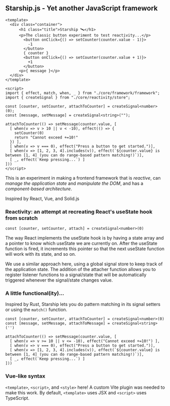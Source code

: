 ## Starship.js - Yet another JavaScript framework ###

```
<template>
  <div class="container">
      <h1 class="title">Starship 🛰️</h1>
      <p>The classic button experiment to test reactivity...</p>
        <button onClick={() => setCounter(counter.value - 1)}>
          -1
        </button>
        { counter }
        <button onClick={() => setCounter(counter.value + 1)}>
          +1
        </button>
      <p>{ message }</p>
  </div>
</template>

<script>
import { effect, match, when, _ } from "./core/framework/framework";
import { createSignal } from "./core/reactivity/store";

const [counter, setCounter, attachToCounter] = createSignal<number>(0);
const [message, setMessage] = createSignal<string>("");

attachToCounter(() => setMessage(counter.value, [
  [ when(v => v > 10 || v < -10), effect(() => {
    setCounter(0)
    return "Cannot exceed +=10!"
  }) ],
  [ when(v => v === 0), effect("Press a button to get started.")],
  [ when(v => [1, 2, 3, 4].includes(v)), effect(`${counter.value} is between [1, 4] (you can do range-based pattern matching!)`)],
  [ _, effect(`Keep pressing...`) ]
]))
</script>

```

This is an experiment in making a frontend framework that is *reactive*, can *manage the application state* and *manipulate the DOM*, and has a *component-based architecture*. 

Inspired by React, Vue, and Solid.js

### Reactivity: an attempt at recreating React's useState hook from scratch

`const [counter, setCounter, attach] = createSignal<number>(0)`
 
The way React implements the useState hook is by having a state array and a pointer to know which useState we are currently on. After the useState function is fired, it increments this pointer so that the next useState function will work with its state, and so on. 

We use a similar approach here, using a global signal store to keep track of the application state. The addition of the attacher function allows you to register listener functions to a signal/state that will be automatically triggered whenever the signal/state changes value.

### A little functional(ity)...

Inspired by Rust, Starship lets you do pattern matching in its signal setters or using the `match()` function.

```
const [counter, setCounter, attachToCounter] = createSignal<number>(0)
const [message, setMessage, attachToMessage] = createSignal<string>('')

attachToCounter(() => setMessage(counter.value, [
  [ when(v => v >= 10 || v <= -10), effect("Cannot exceed +=10!") ],
  [ when(v => v === 0), effect("Press a button to get started.")],
  [ when(v => [1, 2, 3, 4].includes(v)), effect(`${counter.value} is between [1, 4] (you can do range-based pattern matching!)`)],
  [ _, effect(`Keep pressing...`) ]
]))
```

### Vue-like syntax 
`<template>`, `<script>`, and `<style>` here! A custom Vite plugin was needed to make this work. By default, `<template>` uses JSX and `<script>` uses TypeScript.



